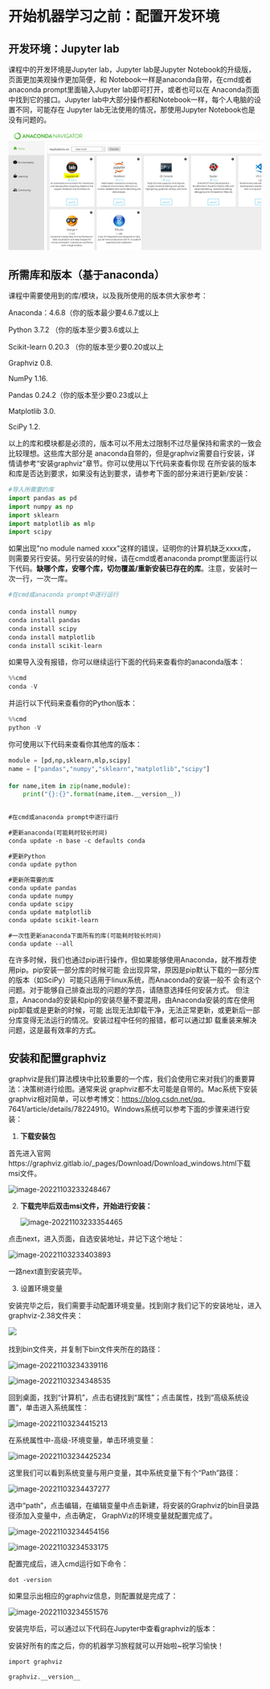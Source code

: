 # 开始机器学习之前：配置开发环境

## 开发环境：Jupyter lab

课程中的开发环境是Jupyter lab，Jupyter lab是Jupyter Notebook的升级版，页面更加美观操作更加简便，和
Notebook一样是anaconda自带，在cmd或者anaconda prompt里面输入Jupyter lab即可打开，或者也可以在
Anaconda页面中找到它的接口。Jupyter lab中大部分操作都和Notebook一样，每个人电脑的设置不同，可能存在
Jupyter lab无法使用的情况，那使用Jupyter Notebook也是没有问题的。

![image-20221103232739376](./assets/image-20221103232739376.png)

## 所需库和版本（基于anaconda）

课程中需要使用到的库/模块，以及我所使用的版本供大家参考：

Anaconda：4.6.8（你的版本最少要4.6.7或以上

Python 3.7.2 （你的版本至少要3.6或以上

Scikit-learn 0.20.3 （你的版本至少要0.20或以上

Graphviz 0.8.

NumPy 1.16.

Pandas 0.24.2（你的版本至少要0.23或以上

Matplotlib 3.0.

SciPy 1.2.

以上的库和模块都是必须的，版本可以不用太过限制不过尽量保持和需求的一致会比较理想。这些库大部分是
anaconda自带的，但是graphviz需要自行安装，详情请参考“安装graphviz”章节。你可以使用以下代码来查看你现
在所安装的版本和库是否达到要求，如果没有达到要求，请参考下面的部分来进行更新/安装：
```python
#导入所需要的库
import pandas as pd
import numpy as np
import sklearn
import matplotlib as mlp
import scipy
```
如果出现"no module named xxxx"这样的错误，证明你的计算机缺乏xxxx库，则需要另行安装。另行安装的时候，请在cmd或者anaconda prompt里面运行以下代码。**缺哪个库，安哪个库，切勿覆盖/重新安装已存在的库**。注意，安装时一次一行，一次一库。
```python
#在cmd或anaconda prompt中逐行运行

conda install numpy
conda install pandas
conda install scipy
conda install matplotlib
conda install scikit-learn
```
如果导入没有报错，你可以继续运行下面的代码来查看你的anaconda版本：
```python
%%cmd
conda -V
```
并运行以下代码来查看你的Python版本：
```python
%%cmd
python -V
```
你可使用以下代码来查看你其他库的版本：
```python
module = [pd,np,sklearn,mlp,scipy]
name = ["pandas","numpy","sklearn","matplotlib","scipy"]

for name,item in zip(name,module):
	print("{}:{}".format(name,item.__version__))
```
```

```
```
#在cmd或anaconda prompt中逐行运行
```
```
#更新anaconda(可能耗时较长时间)
conda update -n base -c defaults conda
```
```
#更新Python
conda update python
```
```
#更新所需要的库
conda update pandas
conda update numpy
conda update scipy
conda update matplotlib
conda update scikit-learn
```
```
#一次性更新anaconda下面所有的库(可能耗时较长时间)
conda update --all
```
在许多时候，我们也通过pip进行操作，但如果能够使用Anaconda，就不推荐使用pip。pip安装一部分库的时候可能
会出现异常，原因是pip默认下载的一部分库的版本（如SciPy）可能只适用于linux系统，而Anaconda的安装一般不
会有这个问题。对于能够自己排查出现的问题的学员，请随意选择任何安装方式。
但注意，Anaconda的安装和pip的安装尽量不要混用，由Anaconda安装的库在使用pip卸载或是更新的时候，可能
出现无法卸载干净，无法正常更新，或更新后一部分库变得无法运行的情况。安装过程中任何的报错，都可以通过卸
载重装来解决问题，这是最有效率的方式。

## 安装和配置graphviz

graphviz是我们算法模块中比较重要的一个库，我们会使用它来对我们的重要算法：决策树进行绘图。通常来说
graphviz都不太可能是自带的。Mac系统下安装graphviz相对简单，可以参考博文：https://blog.csdn.net/qq_
7641/article/details/78224910。Windows系统可以参考下面的步骤来进行安装：

1. **下载安装包**

首先进入官网https://graphviz.gitlab.io/_pages/Download/Download_windows.html下载msi文件。

![image-20221103233248467](C:/Users/Administrator/AppData/Roaming/Typora/typora-user-images/image-20221103233248467.png)

2. **下载完毕后双击msi文件，开始进行安装：**

   ![image-20221103233354465](C:/Users/Administrator/Desktop/%E9%87%8D%E8%A6%81%E6%96%87%E4%BB%B6/%E8%87%AA%E5%AD%A6/website/test/docs/%E6%9C%BA%E5%99%A8%E5%AD%A6%E4%B9%A0/assets/image-20221103233354465.png)

点击next，进入页面，自选安装地址，并记下这个地址：

![image-20221103233403893](C:/Users/Administrator/AppData/Roaming/Typora/typora-user-images/image-20221103233403893.png)

一路next直到安装完毕。

3. 设置环境变量

安装完毕之后，我们需要手动配置环境变量。找到刚才我们记下的安装地址，进入graphviz-2.38文件夹：

![](C:/Users/Administrator/AppData/Roaming/Typora/typora-user-images/image-20221103233427879.png)

找到bin文件夹，并复制下bin文件夹所在的路径：

![image-20221103234339116](C:/Users/Administrator/AppData/Roaming/Typora/typora-user-images/image-20221103234339116.png)

![image-20221103234348535](C:/Users/Administrator/AppData/Roaming/Typora/typora-user-images/image-20221103234348535.png)

回到桌面，找到“计算机”，点击右键找到“属性”；点击属性，找到“高级系统设置”，单击进入系统属性：

![image-20221103234415213](C:/Users/Administrator/AppData/Roaming/Typora/typora-user-images/image-20221103234415213.png)

在系统属性中-高级-环境变量，单击环境变量：

![image-20221103234425234](C:/Users/Administrator/AppData/Roaming/Typora/typora-user-images/image-20221103234425234.png)

这里我们可以看到系统变量与用户变量，其中系统变量下有个“Path”路径：

![image-20221103234437277](C:/Users/Administrator/AppData/Roaming/Typora/typora-user-images/image-20221103234437277.png)

选中“path”，点击编辑，在编辑变量中点击新建，将安装的Graphviz的bin目录路径添加入变量中，点击确定，
GraphViz的环境变量就配置完成了。

![image-20221103234454156](C:/Users/Administrator/AppData/Roaming/Typora/typora-user-images/image-20221103234454156.png)

![image-20221103234533175](C:/Users/Administrator/AppData/Roaming/Typora/typora-user-images/image-20221103234533175.png)

配置完成后，进入cmd运行如下命令：

```
dot -version
```

如果显示出相应的graphviz信息，则配置就是完成了：

![image-20221103234551576](C:/Users/Administrator/AppData/Roaming/Typora/typora-user-images/image-20221103234551576.png)

安装完毕后，可以通过以下代码在Jupyter中查看graphviz的版本：

安装好所有的库之后，你的机器学习旅程就可以开始啦~祝学习愉快！

```
import graphviz
```
```
graphviz.__version__
```

